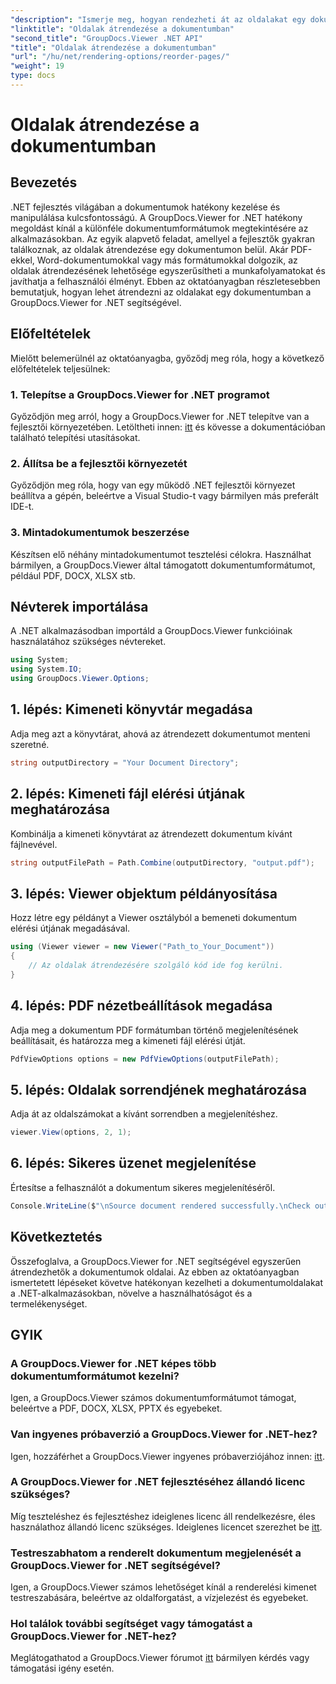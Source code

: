 ```yaml
---
"description": "Ismerje meg, hogyan rendezheti át az oldalakat egy dokumentumban a GroupDocs.Viewer for .NET segítségével. Kövesse lépésről lépésre szóló útmutatónkat a zökkenőmentes dokumentumkezeléshez."
"linktitle": "Oldalak átrendezése a dokumentumban"
"second_title": "GroupDocs.Viewer .NET API"
"title": "Oldalak átrendezése a dokumentumban"
"url": "/hu/net/rendering-options/reorder-pages/"
"weight": 19
type: docs
---
```

# Oldalak átrendezése a dokumentumban

## Bevezetés
.NET fejlesztés világában a dokumentumok hatékony kezelése és manipulálása kulcsfontosságú. A GroupDocs.Viewer for .NET hatékony megoldást kínál a különféle dokumentumformátumok megtekintésére az alkalmazásokban. Az egyik alapvető feladat, amellyel a fejlesztők gyakran találkoznak, az oldalak átrendezése egy dokumentumon belül. Akár PDF-ekkel, Word-dokumentumokkal vagy más formátumokkal dolgozik, az oldalak átrendezésének lehetősége egyszerűsítheti a munkafolyamatokat és javíthatja a felhasználói élményt. Ebben az oktatóanyagban részletesebben bemutatjuk, hogyan lehet átrendezni az oldalakat egy dokumentumban a GroupDocs.Viewer for .NET segítségével.
## Előfeltételek
Mielőtt belemerülnél az oktatóanyagba, győződj meg róla, hogy a következő előfeltételek teljesülnek:
### 1. Telepítse a GroupDocs.Viewer for .NET programot
Győződjön meg arról, hogy a GroupDocs.Viewer for .NET telepítve van a fejlesztői környezetében. Letöltheti innen: [itt](https://releases.groupdocs.com/viewer/net/) és kövesse a dokumentációban található telepítési utasításokat.
### 2. Állítsa be a fejlesztői környezetét
Győződjön meg róla, hogy van egy működő .NET fejlesztői környezet beállítva a gépén, beleértve a Visual Studio-t vagy bármilyen más preferált IDE-t.
### 3. Mintadokumentumok beszerzése
Készítsen elő néhány mintadokumentumot tesztelési célokra. Használhat bármilyen, a GroupDocs.Viewer által támogatott dokumentumformátumot, például PDF, DOCX, XLSX stb.

## Névterek importálása
A .NET alkalmazásodban importáld a GroupDocs.Viewer funkcióinak használatához szükséges névtereket.

```csharp
using System;
using System.IO;
using GroupDocs.Viewer.Options;
```
## 1. lépés: Kimeneti könyvtár megadása
Adja meg azt a könyvtárat, ahová az átrendezett dokumentumot menteni szeretné.
```csharp
string outputDirectory = "Your Document Directory";
```
## 2. lépés: Kimeneti fájl elérési útjának meghatározása
Kombinálja a kimeneti könyvtárat az átrendezett dokumentum kívánt fájlnevével.
```csharp
string outputFilePath = Path.Combine(outputDirectory, "output.pdf");
```
## 3. lépés: Viewer objektum példányosítása
Hozz létre egy példányt a Viewer osztályból a bemeneti dokumentum elérési útjának megadásával.
```csharp
using (Viewer viewer = new Viewer("Path_to_Your_Document"))
{
    // Az oldalak átrendezésére szolgáló kód ide fog kerülni.
}
```
## 4. lépés: PDF nézetbeállítások megadása
Adja meg a dokumentum PDF formátumban történő megjelenítésének beállításait, és határozza meg a kimeneti fájl elérési útját.
```csharp
PdfViewOptions options = new PdfViewOptions(outputFilePath);
```
## 5. lépés: Oldalak sorrendjének meghatározása
Adja át az oldalszámokat a kívánt sorrendben a megjelenítéshez.
```csharp
viewer.View(options, 2, 1);
```
## 6. lépés: Sikeres üzenet megjelenítése
Értesítse a felhasználót a dokumentum sikeres megjelenítéséről.
```csharp
Console.WriteLine($"\nSource document rendered successfully.\nCheck output in {outputDirectory}.");
```

## Következtetés
Összefoglalva, a GroupDocs.Viewer for .NET segítségével egyszerűen átrendezhetők a dokumentumok oldalai. Az ebben az oktatóanyagban ismertetett lépéseket követve hatékonyan kezelheti a dokumentumoldalakat a .NET-alkalmazásokban, növelve a használhatóságot és a termelékenységet.
## GYIK
### A GroupDocs.Viewer for .NET képes több dokumentumformátumot kezelni?
Igen, a GroupDocs.Viewer számos dokumentumformátumot támogat, beleértve a PDF, DOCX, XLSX, PPTX és egyebeket.
### Van ingyenes próbaverzió a GroupDocs.Viewer for .NET-hez?
Igen, hozzáférhet a GroupDocs.Viewer ingyenes próbaverziójához innen: [itt](https://releases.groupdocs.com/).
### A GroupDocs.Viewer for .NET fejlesztéséhez állandó licenc szükséges?
Míg teszteléshez és fejlesztéshez ideiglenes licenc áll rendelkezésre, éles használathoz állandó licenc szükséges. Ideiglenes licencet szerezhet be [itt](https://purchase.groupdocs.com/temporary-license/).
### Testreszabhatom a renderelt dokumentum megjelenését a GroupDocs.Viewer for .NET segítségével?
Igen, a GroupDocs.Viewer számos lehetőséget kínál a renderelési kimenet testreszabására, beleértve az oldalforgatást, a vízjelezést és egyebeket.
### Hol találok további segítséget vagy támogatást a GroupDocs.Viewer for .NET-hez?
Meglátogathatod a GroupDocs.Viewer fórumot [itt](https://forum.groupdocs.com/c/viewer/9) bármilyen kérdés vagy támogatási igény esetén.